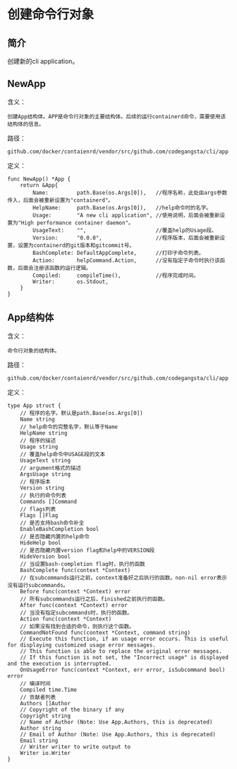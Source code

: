 创建命令行对象
======================================================
## 简介
创建新的cli application。

## NewApp
含义：

    创建App结构体。APP是命令行对象的主要结构体。后续的运行containerd命令，需要使用该结构体的信息。

路径：

    github.com/docker/contaienrd/vendor/src/github.com/codegangsta/cli/app.go

定义：

    func NewApp() *App {
        return &App{
            Name:         path.Base(os.Args[0]),   //程序名称，此处由args参数传入，后面会被重新设置为"containerd"。
            HelpName:     path.Base(os.Args[0]),   //help命令时的名字。
            Usage:        "A new cli application", //使用说明，后面会被重新设置为"High performance container daemon"。
            UsageText:    "",                      //覆盖help的Usage段。
            Version:      "0.0.0",                 //程序版本，后面会被重新设置，设置为containerd的git版本和gitcommit号。
            BashComplete: DefaultAppComplete,      //打印子命令列表。
            Action:       helpCommand.Action,      //没有指定子命令时执行该函数，后面会注册该函数的运行逻辑。
            Compiled:     compileTime(),           //程序完成时间。
            Writer:       os.Stdout,
        }
    }

## App结构体
含义：

    命令行对象的结构体。

路径：

    github.com/docker/contaienrd/vendor/src/github.com/codegangsta/cli/app.go

定义：

    type App struct {
        // 程序的名字。默认是path.Base(os.Args[0])
        Name string
        // help命令的完整名字，默认等于Name
        HelpName string
        // 程序的描述
        Usage string
        // 覆盖help命令中USAGE段的文本
        UsageText string
        // argument格式的描述
        ArgsUsage string
        // 程序版本
        Version string
        // 执行的命令列表
        Commands []Command
        // flags列表
        Flags []Flag
        // 是否支持bash命令补全
        EnableBashCompletion bool
        // 是否隐藏内置的help命令
        HideHelp bool
        // 是否隐藏内置version flag和help中的VERSION段
        HideVersion bool
        // 当设置bash-completion flag时，执行的函数
        BashComplete func(context *Context)
        // 在subcommands运行之前，context准备好之后执行的函数。non-nil error表示没有运行subcommands。
        Before func(context *Context) error
        // 所有subcommands运行之后，finished之前执行的函数。
        After func(context *Context) error
        // 当没有指定subcommands时，执行的函数。
        Action func(context *Context)
        // 如果没有找到合适的命令，则执行这个函数。
        CommandNotFound func(context *Context, command string)
        // Execute this function, if an usage error occurs. This is useful for displaying customized usage error messages.
        // This function is able to replace the original error messages.
        // If this function is not set, the "Incorrect usage" is displayed and the execution is interrupted.
        OnUsageError func(context *Context, err error, isSubcommand bool) error
        // 编译时间
        Compiled time.Time
        // 贡献者列表
        Authors []Author
        // Copyright of the binary if any
        Copyright string
        // Name of Author (Note: Use App.Authors, this is deprecated)
        Author string
        // Email of Author (Note: Use App.Authors, this is deprecated)
        Email string
        // Writer writer to write output to
        Writer io.Writer
    }

